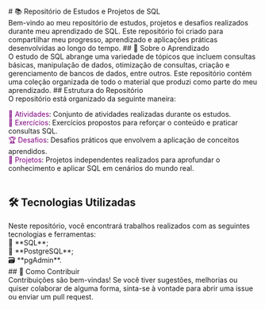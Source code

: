 <span style="color:golden;">
# 📚 Repositório de Estudos e Projetos de SQL <br> </span>
Bem-vindo ao meu repositório de estudos, projetos e desafios realizados durante meu aprendizado de SQL. Este repositório foi criado para compartilhar meu progresso, aprendizado e aplicações práticas desenvolvidas ao longo do tempo.

<span style="color:golden;">
## 📖 Sobre o Aprendizado <br> </span>
O estudo de SQL abrange uma variedade de tópicos que incluem consultas básicas, manipulação de dados, otimização de consultas, criação e gerenciamento de bancos de dados, entre outros. Este repositório contém uma coleção organizada de todo o material que produzi como parte do meu aprendizado.

<span style="color:golden;">
## Estrutura do Repositório <br> </span>
O repositório está organizado da seguinte maneira:<br>

<span style="color:purple;">📂 Atividades</span>: Conjunto de atividades realizadas durante os estudos.<br>
<span style="color:purple;">📝 Exercícios</span>: Exercícios propostos para reforçar o conteúdo e praticar consultas SQL.<br>
<span style="color:purple;">🏆 Desafios</span>: Desafios práticos que envolvem a aplicação de conceitos aprendidos.<br>
<span style="color:purple;">🔬 Projetos</span>: Projetos independentes realizados para aprofundar o conhecimento e aplicar SQL em cenários do mundo real.<br><br>
<span style="color:golden;">

## 🛠️ Tecnologias Utilizadas <br>
</span>
Neste repositório, você encontrará trabalhos realizados com as seguintes tecnologias e ferramentas:<br>
💾 **SQL**;<br>
🐘 **PostgreSQL**;<br>
🗃️ **pgAdmin**.<br>

<span style="color:golden;">
## 🤝 Como Contribuir <br>
  </span>
Contribuições são bem-vindas! Se você tiver sugestões, melhorias ou quiser colaborar de alguma forma, sinta-se à vontade para abrir uma issue ou enviar um pull request.
